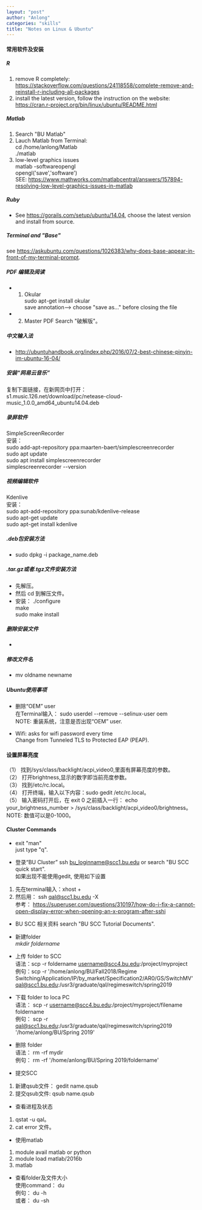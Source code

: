 ```yaml
---
layout: "post"
author: "Anlong"
categories: "skills"
title: "Notes on Linux & Ubuntu"
---
```

#### 常用软件及安装  
##### R  
1. remove R completely: https://stackoverflow.com/questions/24118558/complete-remove-and-reinstall-r-including-all-packages  
2. install the latest version, follow the instruction on the website: https://cran.r-project.org/bin/linux/ubuntu/README.html   
##### Matlab  
1. Search "BU Matlab"  
2. Lauch Matlab from Terminal:  
cd /home/anlong/Matlab  
./matlab  
3. low-level graphics issues  
matlab -softwareopengl  
opengl('save','software')  
SEE: https://www.mathworks.com/matlabcentral/answers/157894-resolving-low-level-graphics-issues-in-matlab  

##### Ruby
- See https://gorails.com/setup/ubuntu/14.04, choose the latest version and install from source.  

##### Terminal and "Base"
see https://askubuntu.com/questions/1026383/why-does-base-appear-in-front-of-my-terminal-prompt.    

##### PDF 编辑及阅读
- 1. Okular  
sudo apt-get install okular  
save annotation--> choose "save as..." before closing the file  

- 2. Master PDF
Search "破解版"。  

##### 中文输入法
- http://ubuntuhandbook.org/index.php/2016/07/2-best-chinese-pinyin-im-ubuntu-16-04/  

##### 安装“网易云音乐”
复制下面链接，在新网页中打开：  
s1.music.126.net/download/pc/netease-cloud-music_1.0.0_amd64_ubuntu14.04.deb  

##### 录屏软件  
SimpleScreenRecorder  
安装：   
sudo add-apt-repository ppa:maarten-baert/simplescreenrecorder  
sudo apt update  
sudo apt install simplescreenrecorder  
simplescreenrecorder --version  

##### 视频编辑软件  
Kdenlive  
安装：  
sudo apt-add-repository ppa:sunab/kdenlive-release  
sudo apt-get update  
sudo apt-get install kdenlive  



##### .deb包安装方法
- sudo dpkg -i package_name.deb

##### .tar.gz或者.tgz文件安装方法  
- 先解压。  
- 然后 cd 到解压文件。  
- 安装：
./configure  
make  
sudo make install  

##### 删除安装文件
- 

##### 修改文件名
- mv oldname newname  

##### Ubuntu使用事项  
- 删除“OEM” user  
在Terminal输入： sudo userdel --remove --selinux-user oem  
NOTE: 重装系统，注意是否出现“OEM” user.  

- Wifi: asks for wifi password every time  
Change from Tunneled TLS to Protected EAP (PEAP).  


#### 设置屏幕亮度
（1） 找到/sys/class/backlight/acpi_video0,里面有屏幕亮度的参数。  
（2） 打开brightness,显示的数字即当前亮度参数。  
（3） 找到/etc/rc.local。  
（4） 打开终端，输入以下内容：sudo gedit /etc/rc.local。  
（5） 输入密码打开后，在 exit 0 之前插入一行： echo your_brightness_number > /sys/class/backlight/acpi_video0/brightness。  
NOTE: 数值可以是0-1000。  

#### Cluster Commands
- exit "man"  
just type "q".  

- 登录“BU Cluster”
ssh bu_loginname@scc1.bu.edu or search "BU SCC quick start".  
如果出现不能使用gedit, 使用如下设置  
1. 先在terminal输入：xhost +  
2. 然后用： ssh qal@scc1.bu.edu -X  
参考： https://superuser.com/questions/310197/how-do-i-fix-a-cannot-open-display-error-when-opening-an-x-program-after-sshi  

- BU SCC 相关资料
search "BU SCC Tutorial Documents".  

- 新建folder  
_mkdir foldername_  

- 上传 folder to SCC  
语法：scp -r foldername username@scc4.bu.edu:/project/myproject  
例句：scp -r '/home/anlong/BU/Fall2018/Regime Switching/Application/IP/by_market/Specification2/AR0/GS/SwitchMV' qal@scc1.bu.edu:/usr3/graduate/qal/regimeswitch/spring2019  

- 下载 folder to loca PC  
语法： scp -r username@scc4.bu.edu:/project/myproject/filename foldername    
例句： scp -r qal@scc1.bu.edu:/usr3/graduate/qal/regimeswitch/spring2019 '/home/anlong/BU/Spring 2019' 

- 删除 folder  
语法： rm -rf mydir  
例句： rm -rf '/home/anlong/BU/Spring 2019/foldername'  

- 提交SCC  
1. 新建qsub文件： gedit name.qsub  
2. 提交qsub文件: qsub name.qsub  

- 查看进程及状态  
1. qstat -u qal。  
2. cat error 文件。 

- 使用matlab
1. module avail matlab or python  
2. module load matlab/2016b  
3. matlab  

- 查看folder及文件大小  
使用command： du   
例句： du -h  
或者： du -sh  




